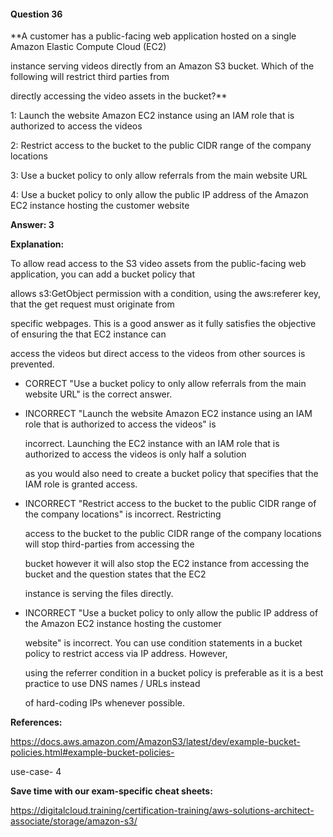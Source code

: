 #### Question  36


**A customer has a public-facing web application hosted on a single Amazon Elastic Compute Cloud (EC2)

instance serving videos directly from an Amazon S3 bucket. Which of the following will restrict third parties from

directly accessing the video assets in the bucket?**


1: Launch the website Amazon EC2 instance using an IAM role that is authorized to access the videos


2: Restrict access to the bucket to the public CIDR range of the company locations


3: Use a bucket policy to only allow referrals from the main website URL


4: Use a bucket policy to only allow the public IP address of the Amazon EC2 instance hosting the customer website


**Answer: 3**


**Explanation:**


To allow read access to the S3 video assets from the public-facing web application, you can add a bucket policy that

allows s3:GetObject permission with a condition, using the aws:referer key, that the get request must originate from

specific webpages. This is a good answer as it fully satisfies the objective of ensuring the that EC2 instance can

access the videos but direct access to the videos from other sources is prevented.


- CORRECT "Use a bucket policy to only allow referrals from the main website URL" is the correct answer.


- INCORRECT "Launch the website Amazon EC2 instance using an IAM role that is authorized to access the videos" is

  incorrect. Launching the EC2 instance with an IAM role that is authorized to access the videos is only half a solution

  as you would also need to create a bucket policy that specifies that the IAM role is granted access.


- INCORRECT "Restrict access to the bucket to the public CIDR range of the company locations" is incorrect. Restricting

  access to the bucket to the public CIDR range of the company locations will stop third-parties from accessing the

  bucket however it will also stop the EC2 instance from accessing the bucket and the question states that the EC2

  instance is serving the files directly.


- INCORRECT "Use a bucket policy to only allow the public IP address of the Amazon EC2 instance hosting the customer

  website" is incorrect. You can use condition statements in a bucket policy to restrict access via IP address. However,

  using the referrer condition in a bucket policy is preferable as it is a best practice to use DNS names / URLs instead

  of hard-coding IPs whenever possible.


**References:**


https://docs.aws.amazon.com/AmazonS3/latest/dev/example-bucket-policies.html#example-bucket-policies-

use-case- 4


**Save time with our exam-specific cheat sheets:**


https://digitalcloud.training/certification-training/aws-solutions-architect-associate/storage/amazon-s3/

